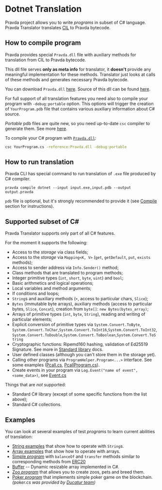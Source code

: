 # Dotnet Translation

Pravda project allows you to write _programs_ in subset of C\# language.
Pravda Translator translates [CIL](https://en.wikipedia.org/wiki/Common_Intermediate_Language) to Pravda bytecode.

## How to compile program
Pravda provides special `Pravda.dll` file with auxiliary methods for translation from CIL to Pravda bytecode.

This dll file serves **only as meta info** for translator, 
it __doesn't__ provide any meaningful implementation for these methods.
Translator just looks at calls of these methods and generates necessary Pravda bytecode.
 
You can download `Pravda.dll` [here](../../../PravdaDotNet/Pravda.dll).
Source of this dll can be found [here](../../../PravdaDotNet/Pravda.cs).

For full support of all translation features you need also to compile your program with `-debug:portable` option.
This options will trigger the creation of `YourProgram.pdb` file that contains various auxiliary information about C# source.
 
_Portable_ pdb files are quite new, so you need up-to-date `csc` compiler to generate them. See more [here](https://github.com/dotnet/core/blob/master/Documentation/diagnostics/portable_pdb.md).

To compile your C# program with [`Pravda.dll`](../../../PravdaDotNet/Pravda.dll):
```bash
csc YourProgram.cs -reference:Pravda.dll -debug:portable
```

## How to run translation

Pravda CLI has special command to run translation of `.exe` file produced by C# compiler.
```
pravda compile dotnet --input input.exe,input.pdb --output output.pravda
```
`pdb` file is optional, but it's strongly recommended to provide it (see [Compile](#how-to-compile-program) section for instructions). 

## Supported subset of C#

Pravda Translator supports only part of all C# features. 

For the moment it supports the following:
- Access to the _storage_ via class fields;
- Access to the _storage_ via `Mapping<K, V>` (`get`, `getDefault`, `put`, `exists` methods);
- Access to sender address via `Info.Sender()` method;
- Class methods that are translated to program methods; 
- Integer primitive types (`int`, `short`, `byte`, `uint`) and `bool`;
- Basic arithmetics and logical operations; 
- Local variables and method arguments;
- If conditions and loops;
- `String`s and auxiliary methods (`+`, access to particular chars, `Slice`);
- `Bytes` (immutable byte arrays), auxiliary methods (access to particular bytes, `Slice`, `Concat`), creation from `byte[]`: `new Bytes(bytes_array)`;
- Arrays of primitive types (`int`, `byte`, `String`), reading and writing of particular elements;
- Explicit conversion of primitive types via 
`System.Convert.ToByte`, `System.Convert.ToChar`,`System.Convert.ToInt16`,`System.Convert.ToInt32`,`System.Convert.ToDouble`,`System.Convert.ToBoolean`,`System.Convert.ToString`
- Cryptographic functions: Ripemd160 hashing, validation of Ed25519 Signature. See more in [Standard library](../vm/stdlib.md) docs.
- User defined classes (although you can't store them in the storage yet).
- Calling other programs via `ProgramHelper.Program<...>` interface.
See some examples ([Pcall.cs](../../../dotnet-tests/resources/Pcall.cs), [PcallProgram.cs](../../../dotnet-tests/resources/PcallProgram.cs)).
- Create events in your program via `Log.Event("name of event", <some_data>)`, see [Event.cs](../../../dotnet-tests/resources/Event.cs)

Things that are *not* supported:
- Standard C# library (except of some specific functions from the list above);
- Standard C# collections.

## Examples

You can look at several examples of test _programs_ to learn current abilities of translation:
- [String examples](../../../dotnet-tests/resources/Strings.cs) that show how to operate with `String`s.
- [Array examples](../../../dotnet-tests/resources/Arrays.cs) that show how to operate with arrays.
- [Simple _program_](../../../dotnet-tests/resources/SmartProgram.cs) with `balanceOf` and `transfer` methods similar to corresponding methods from [ERC20](https://theethereum.wiki/w/index.php/ERC20_Token_Standard)
- [Buffer](../../../dotnet-tests/resources/IntBuffer.cs) -- Dynamic resizable array implemented in C#.
- [Zoo _program_](../../../dotnet-tests/resources/ZooProgram.cs) that allows you to create zoos, pets and breed them.
- [Poker _program_](../../../dotnet-tests/resources/Poker.cs) that implements simple poker game on the blockchain. _(poker.cs was provided by [Ducatur team](https://github.com/DucaturFw/ExploadHackathonContract))_

